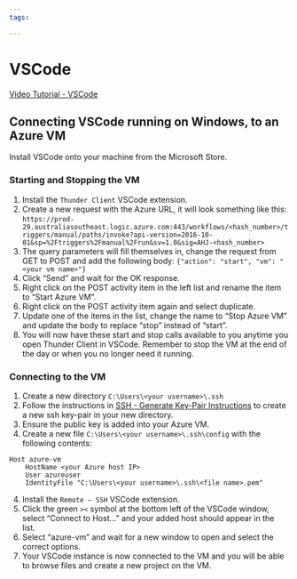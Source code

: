 ```yaml
---
tags:

---
```

# VSCode

[Video Tutorial - VSCode](https://code.visualstudio.com/docs/getstarted/introvideos)

## Connecting VSCode running on Windows, to an Azure VM

Install VSCode onto your machine from the Microsoft Store.

### Starting and Stopping the VM
1. Install the `Thunder Client` VSCode extension.
2. Create a new request with the Azure URL, it will look something like this: `https://prod-29.australiasoutheast.logic.azure.com:443/workflows/<hash_number>/triggers/manual/paths/invoke?api-version=2016-10-01&sp=%2Ftriggers%2Fmanual%2Frun&sv=1.0&sig=AHJ-<hash_number>`
3. The query parameters will fill themselves in, change the request from GET to POST and add the following body:
`{"action": "start", "vm": "<your vm name>"}`
4. Click “Send” and wait for the OK response.
5. Right click on the POST activity item in the left list and rename the item to “Start Azure VM”.
6. Right click on the POST activity item again and select duplicate. 
7. Update one of the items in the list, change the name to “Stop Azure VM” and update the body to replace “stop” instead of “start”.
8. You will now have these start and stop calls available to you anytime you open Thunder Client in VSCode. Remember to stop the VM at the end of the day or when you no longer need it running.

### Connecting to the VM
1. Create a new directory `C:\Users\<your username>\.ssh`
2. Follow the instructions in [SSH - Generate Key-Pair Instructions](./ssh.md) to create a new ssh key-pair in your new directory.
3. Ensure the public key is added into your Azure VM.
3. Create a new file `C:\Users\<your username>\.ssh\config` with the following contents:
```
Host azure-vm
    HostName <your Azure host IP>
    User azureuser
    IdentityFile "C:\Users\<your username>\.ssh\<file name>.pem"
```
4. Install the `Remote – SSH` VSCode extension.
5. Click the green `><` symbol at the bottom left of the VSCode window, select “Connect to Host…” and your added host should appear in the list.
6. Select “azure-vm” and wait for a new window to open and select the correct options.
7. Your VSCode instance is now connected to the VM and you will be able to browse files and create a new project on the VM.
